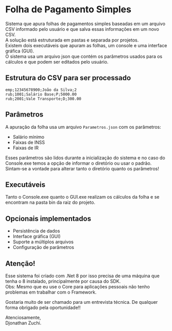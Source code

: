 # Folha de Pagamento Simples

Sistema que apura folhas de pagamentos simples baseadas em um arquivo CSV informado pelo usuário e que salva essas informações em um novo CSV.  
A solução está estruturada em pastas e separada por projetos.  
Existem dois executáveis que apuram as folhas, um console e uma interface gráfica (GUI).  
O sistema usa um arquivo json que contém os parâmetros usados para os cálculos e que podem ser editados pelo usuário.

## Estrutura do CSV para ser processado

```
emp;12345678900;João da Silva;2
rub;1001;Salário Base;P;5000.00
rub;2001;Vale Transporte;D;300.00
```

## Parâmetros

A apuração da folha usa um arquivo `Parametros.json` com os parâmetros:

- Salário mínimo
- Faixas de INSS
- Faixas de IR

Esses parâmetros são lidos durante a inicialização do sistema e no caso do Console.exe temos a opção de informar o diretório ou usar o padrão.  
Sintam-se a vontade para alterar tanto o diretório quanto os parâmetros!

## Executáveis

Tanto o Console.exe quanto o GUI.exe realizam os cálculos da folha e se encontram na pasta bin da raiz do projeto.

## Opcionais implementados

- Persistência de dados
- Interface gráfica (GUI)
- Suporte a múltiplos arquivos
- Configuração de parâmetros

## Atenção!

Esse sistema foi criado com .Net 8 por isso precisa de uma máquina que tenha o 8 instalado, principalmente por causa do SDK.  
Obs: Mesmo que eu use o Core para aplicações pessoais não tenho problemas em trabalhar com o Framework.

Gostaria muito de ser chamado para um entrevista técnica. De qualquer forma obrigado pela oportunidade!!

Atenciosamente,  
Djonathan Zuchi.
